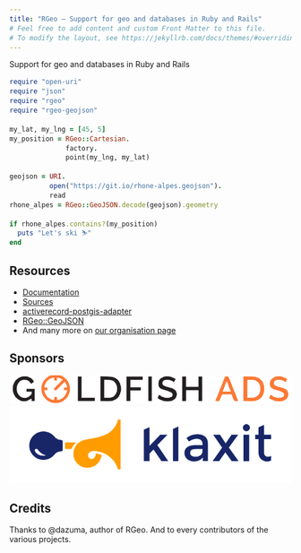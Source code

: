```yaml
---
title: "RGeo — Support for geo and databases in Ruby and Rails"
# Feel free to add content and custom Front Matter to this file.
# To modify the layout, see https://jekyllrb.com/docs/themes/#overriding-theme-defaults
---
```


Support for geo and databases in Ruby and Rails

```ruby
require "open-uri"
require "json"
require "rgeo"
require "rgeo-geojson"

my_lat, my_lng = [45, 5]
my_position = RGeo::Cartesian.
              factory.
              point(my_lng, my_lat)

geojson = URI.
    	  open("https://git.io/rhone-alpes.geojson").
    	  read
rhone_alpes = RGeo::GeoJSON.decode(geojson).geometry

if rhone_alpes.contains?(my_position)
  puts "Let's ski ⛷"
end
```

## Resources

- [Documentation](https://rubydoc.info/gems/rgeo)
- [Sources](https://github.com/rgeo/rgeo)
- [activerecord-postgis-adapter](https://github.com/rgeo/activerecord-postgis-adapter)
- [RGeo::GeoJSON](https://github.com/rgeo/rgeo-geojson)
- And many more on [our organisation page](https://github.com/rgeo)

## Sponsors

<a>
	<img alt="Goldfish Ads" src="images/goldfish-ads.png">
</a>
<a href="https://github.com/klaxit">
	<img alt="Klaxit" src="images/klaxit.svg" />
</a>


## Credits

Thanks to @dazuma, author of RGeo. And to every contributors of the various
projects.
